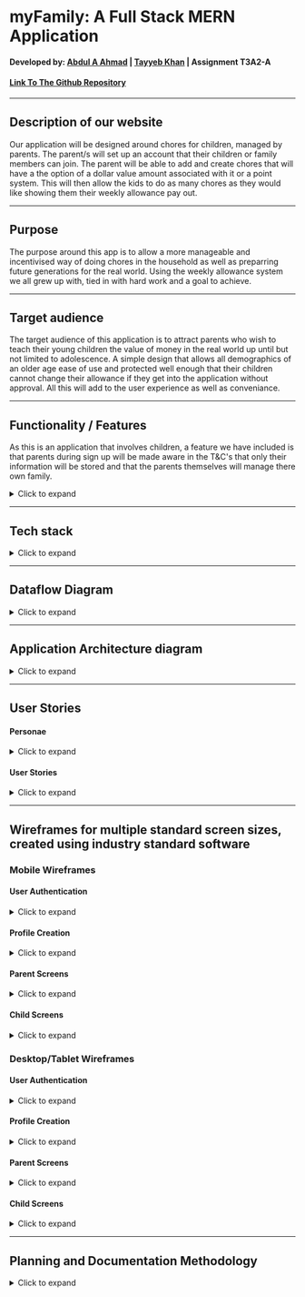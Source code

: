 # myFamily: A Full Stack MERN Application

#### Developed by: [Abdul A Ahmad](https://www.linkedin.com/in/abdulaahmad/) | [Tayyeb Khan](https://www.linkedin.com/in/tayyebkhan93/) | Assignment T3A2-A

#### [Link To The Github Repository](https://github.com/AbdulAAhmad/T3A2)

---

## Description of our website

Our application will be designed around chores for children, managed by parents. The parent/s will set up an account that their children or family members can join. The parent will be able to add and create chores that will have a the option of a dollar value amount associated with it or a point system. This will then allow the kids to do as many chores as they would like showing them their weekly allowance pay out.

---

## Purpose

The purpose around this app is to allow a more manageable and incentivised way of doing chores in the household as well as preparring future generations for the real world. Using the weekly allowance system we all grew up with, tied in with hard work and a goal to achieve.

---

## Target audience

The target audience of this application is to attract parents who wish to teach their young children the value of money in the real world up until but not limited to adolescence. A simple design that allows all demographics of an older age ease of use and protected well enough that their children cannot change their allowance if they get into the application without approval. All this will add to the user experience as well as conveniance.

---

## Functionality / Features

As this is an application that involves children, a feature we have included is that parents during sign up will be made aware in the T&C's that only their information will be stored and that the parents themselves will manage there own family.

<details><summary>Click to expand</summary>

Both children and parents on all devices will have access to these functions.

- Home Page
- Wallet/Earnings
- Savings Goal
- Store(optional chores)
- Tasks currently assigned
- Settings
- Sign out

Additional features we have added for parents

- Account setup
- Pin generator to allow access to family memebers
- Profiles
- Assign Tasks
- Create Store items(optional chores)

</details>

---

## Tech stack

<details><summary>Click to expand</summary>

**Frontend**

- React.js
- Redux
- JavaScript
- HTML
- CSS

**Backend**

- Node
- Express
- MongoDB

**Testing**

- Jest
- Cypress

**Source Control**

- Git
- Github

**Documentation and Planning**

- Github Projects
- Discord

</details>

---

## Dataflow Diagram

<details><summary>Click to expand</summary>

![Dataflow Diagram](./docs/flowchart.png)

</details>

---

## Application Architecture diagram

<details><summary>Click to expand</summary>

![Application Architecture Diagram](./docs/AAD.png)

</details>

---

## User Stories

#### Personae

<details><summary>Click to expand</summary>

##### John

John is a business owner and father of 3 kids. John was raised with the notion of hard work will earn you money. He finds that he would like to raise his kids with the same values he grew up with. John is 45 years old and isn't a very technical person. He is aware that present day practices are different from his time but still values his upbringing.

##### Tim

Tim is saving up for a Playstation, him and his brothers are all into competitive play. Tim is a goal orientated person and is having trouble on how to manage his allowance towards saving for his Playstation. Also, Tim would love to be able to reach his goal quicker, and be incentivised to compete with his brothers.

</details>

#### User Stories

<details><summary>Click to expand</summary>

##### Users who are administrators

- As a parent(admin):
  - I want to be able to log in, to ensure security is not breached.
  - I want to be able to add new chores whenever I want with a value of my choosing and date.
  - I want to be able to edit or delete chores I have added, so that I may correct any errors.
  - I want to be able to assign chores to members.
  - I want to be able to log out, to ensure no-one else in the family is able to add, delete or edit chores.
  - I want to be able to reset my password, in the case of forgetting or want/need it changed.
  - I want to be able to add, edit, delete new chores that are optional.

##### Users who are members of the general public

- As a member(user):
  - I want to be able to log in.
  - I want to be able to view all my chores that need to be done in one place.
  - I want to be able to see my chores being completed.
  - I want to be able to choose more optional chores to do.
  - I want to be able to see my overall earnings for the week.
  - I want to be able to compare my results with other members.
  - I want to be able to see the goal I am working towards.
  - I want to be able to log out and be able to change my password.

##### John

- As a father raising kids:
  - I want to have an easily accessible chore management app, so I can teach my children the value of money in the real world.
  - I want to be sure that my chores added is always consistent and correct, so that I can ensure I am providing accurate tasks to my children.
  - I want to have a way to reset my password when I forget what I set it to.
  - I want the application to be easy, simple and intuitive to use from the get go.

##### Tim

- As a teenager with siblings:
  - I want to be able to see how much I have saved towards my goals set by me.
  - I want to be able to compare my results with my siblings.
  - I want to be able to speed up reaching my goal by getting more chores to do.

</details>

---

## Wireframes for multiple standard screen sizes, created using industry standard software

### Mobile Wireframes

#### User Authentication

 <details><summary>Click to expand</summary>

![Mobile Sign In](./docs/Wireframes/Mobile/user_authentication/Sign_In.png)
![Mobile Sign Up](./docs/Wireframes/Mobile/user_authentication/Sign_Up.png)
![Mobile Join Family](./docs/Wireframes/Mobile/user_authentication/Join_Family.png)
![Mobile Forgot my password](./docs/Wireframes/Mobile/user_authentication/Forgot_my_password.png)
![Mobile Check inbox](./docs/Wireframes/Mobile/user_authentication/Check_inbox.png)

 </details>

#### Profile Creation

<details><summary>Click to expand</summary>

![Mobile Profile Create Step 1](./docs/Wireframes/Mobile/profile_creation/Create_1.png)
![Mobile Profile Create Step 2](./docs/Wireframes/Mobile/profile_creation/Create_2.png)
![Mobile Profile Create Step 3](./docs/Wireframes/Mobile/profile_creation/Create_3.png)
![Mobile Profile Create Step 4](./docs/Wireframes/Mobile/profile_creation/Create_4.png)
![Mobile Profile Create Step 4 Overlay](./docs/Wireframes/Mobile/profile_creation/Create_4-Overlay.png)
![Mobile Profile Create New Home](./docs/Wireframes/Mobile/profile_creation/Parent_New_Home.png)

</details>

#### Parent Screens

<details><summary>Click to expand</summary>

![](./docs/Wireframes/Mobile/parent_screens/Parent_Profile_Select.png)
![](./docs/Wireframes/Mobile/parent_screens/Parent_Home.png)
![](./docs/Wireframes/Mobile/parent_screens/Parent_Menu-Overlay.png)
![](./docs/Wireframes/Mobile/parent_screens/Parent_Wallet.png)
![](./docs/Wireframes/Mobile/parent_screens/Parent_Store.png)
![](./docs/Wireframes/Mobile/parent_screens/Parent_Store-Overlay.png)
![](./docs/Wireframes/Mobile/parent_screens/Parent_Chores.png)
![](./docs/Wireframes/Mobile/parent_screens/Parent_Chores-Overlay.png)
![](./docs/Wireframes/Mobile/parent_screens/Parent_Edit-Overlay.png)
![](./docs/Wireframes/Mobile/parent_screens/Parent_Settings.png)
![](./docs/Wireframes/Mobile/parent_screens/Parent_Avatar.png)
![](./docs/Wireframes/Mobile/parent_screens/Parent_Child_Sign_in-Overlay.png)

</details>

#### Child Screens

<details><summary>Click to expand</summary>

![](./docs/Wireframes/Mobile/child_screens/Child_Home.png)
![](./docs/Wireframes/Mobile/child_screens/Child_Menu-Overlay.png)
![](./docs/Wireframes/Mobile/child_screens/Child_Wallet.png)
![](./docs/Wireframes/Mobile/child_screens/Child_Store.png)
![](./docs/Wireframes/Mobile/child_screens/Child_Tasks.png)
![](./docs/Wireframes/Mobile/child_screens/Child_Tasks-Overlay.png)
![](./docs/Wireframes/Mobile/child_screens/Child_Settings.png)
![](./docs/Wireframes/Mobile/child_screens/Child_Avatar.png)

</details>

### Desktop/Tablet Wireframes

#### User Authentication

<details><summary>Click to expand</summary>

![](./docs/Wireframes/Desktop_Tablet/user_authentication/Web_1366_Sign_in.png)
![](./docs/Wireframes/Desktop_Tablet/user_authentication/Web_1366_Sign_up.png)
![](./docs/Wireframes/Desktop_Tablet/user_authentication/Web_1366_Join_my_family.png)
![](./docs/Wireframes/Desktop_Tablet/user_authentication/Web_1366_Forgot_my_password.png)
![](./docs/Wireframes/Desktop_Tablet/user_authentication/Web_1366_Check_inbox.png)

</details>

#### Profile Creation

<details><summary>Click to expand</summary>

![](./docs/Wireframes/Desktop_Tablet/profile_creation/Web_1366_Create_1.png)
![](./docs/Wireframes/Desktop_Tablet/profile_creation/Web_1366_Create_2.png)
![](./docs/Wireframes/Desktop_Tablet/profile_creation/Web_1366_Create_3.png)
![](./docs/Wireframes/Desktop_Tablet/profile_creation/Web_1366_Create_4.png)
![](./docs/Wireframes/Desktop_Tablet/profile_creation/Web_1366_Create_4_Overlay.png)
![](./docs/Wireframes/Desktop_Tablet/profile_creation/Web_1366_Create_New_Home.png)

</details>

#### Parent Screens

<details><summary>Click to expand</summary>

![](./docs/Wireframes/Desktop_Tablet/parent_screens/Web_1366_Parent_Profile_Select.png)
![](./docs/Wireframes/Desktop_Tablet/parent_screens/Web_1366_Parent_Home.png)
![](./docs/Wireframes/Desktop_Tablet/parent_screens/Web_1366_Parent_Wallet.png)
![](./docs/Wireframes/Desktop_Tablet/parent_screens/Web_1366_Parent_Store.png)
![](./docs/Wireframes/Desktop_Tablet/parent_screens/Web_1366_Parent_Store-Overlay.png)
![](./docs/Wireframes/Desktop_Tablet/parent_screens/Web_1366_Parent_Chores.png)
![](./docs/Wireframes/Desktop_Tablet/parent_screens/Web_1366_Parent_Chores-Overlay.png)
![](./docs/Wireframes/Desktop_Tablet/parent_screens/Web_1366_Parent_Chores-Edit-Overlay.png)
![](./docs/Wireframes/Desktop_Tablet/parent_screens/Web_1366_Parent_Settings.png)
![](./docs/Wireframes/Desktop_Tablet/parent_screens/Web_1366_Parent_Avatar.png)
![](./docs/Wireframes/Desktop_Tablet/parent_screens/Web_1366_Parent_Child_Sign_in.png)

</details>

#### Child Screens

<details><summary>Click to expand</summary>

![](./docs/Wireframes/Desktop_Tablet/child_screens/Web_1366_Child_Home.png)
![](./docs/Wireframes/Desktop_Tablet/child_screens/Web_1366_Child_Wallet.png)
![](./docs/Wireframes/Desktop_Tablet/child_screens/Web_1366_Child_Store.png)
![](./docs/Wireframes/Desktop_Tablet/child_screens/Web_1366_Child_Chores.png)
![](./docs/Wireframes/Desktop_Tablet/child_screens/Web_1366_Child_Chores-Overlay.png)
![](./docs/Wireframes/Desktop_Tablet/child_screens/Web_1366_Child_Settings.png)
![](./docs/Wireframes/Desktop_Tablet/child_screens/Web_1366_Child_Avatar.png)

</details>

---

## Planning and Documentation Methodology

<details><summary>Click to expand</summary>

[Link to GitHub Projects](https://github.com/AbdulAAhmad/T3A2/projects/1)

Screen shots throughout the **Development of Planning**

| Weeks  | Days      | Screen shots            |
| ------ | --------- | ----------------------- |
| Week 1 | Day 1     | ![](./docs/wk1Day1.png) |
|        | Day 2     | ![](./docs/wk1Day2.png) |
|        | Day 3     | ![](./docs/wk1Day3.png) |
| Week 2 | Day 1     | ![](./docs/wk2Day1.png) |
|        | Day 2     | ![](./docs/wk2Day2.png) |
|        | Day 3     | ![](./docs/wk2Day3.png) |
| Week 3 | Day 1 - 3 | ![]()            |

</details>
